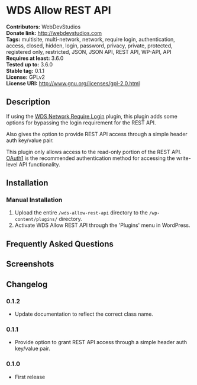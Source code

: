 # WDS Allow REST API #
**Contributors:**      WebDevStudios  
**Donate link:**       http://webdevstudios.com  
**Tags:**              multisite, multi-network, network, require login, authentication, access, closed, hidden, login, password, privacy, private, protected, registered only, restricted, JSON, JSON API, REST API, WP-API, API    
**Requires at least:** 3.6.0  
**Tested up to:**      3.6.0  
**Stable tag:**        0.1.1  
**License:**           GPLv2  
**License URI:**       http://www.gnu.org/licenses/gpl-2.0.html  

## Description ##

If using the [WDS Network Require Login](https://github.com/WebDevStudios/WDS-Network-Require-Login) plugin, this plugin adds some options for bypassing the login requirement for the REST API.

Also gives the option to provide REST API access through a simple header auth key/value pair.

This plugin only allows access to the read-only portion of the REST API. [OAuth1](https://github.com/WP-API/OAuth1) is the recommended authentication method for accessing the write-level API functionality. 

## Installation ##

### Manual Installation ###

1. Upload the entire `/wds-allow-rest-api` directory to the `/wp-content/plugins/` directory.
2. Activate WDS Allow REST API through the 'Plugins' menu in WordPress.

## Frequently Asked Questions ##


## Screenshots ##


## Changelog ##

### 0.1.2 ###
* Update documentation to reflect the correct class name.

### 0.1.1 ###
* Provide option to grant REST API access through a simple header auth key/value pair.

### 0.1.0 ###
* First release

